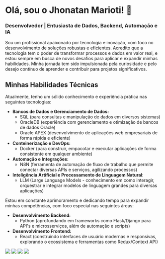 # Olá, sou o Jhonatan Marioti! 👋
### Desenvolvedor | Entusiasta de Dados, Backend, Automação e IA

Sou um profissional apaixonado por tecnologia e inovação, com foco no desenvolvimento de soluções robustas e eficientes. Acredito que a tecnologia tem o poder de transformar processos e dados em valor real, e estou sempre em busca de novos desafios para aplicar e expandir minhas habilidades. Minha jornada tem sido impulsionada pela curiosidade e pelo desejo contínuo de aprender e contribuir para projetos significativos.

## Minhas Habilidades Técnicas

Atualmente, tenho um sólido conhecimento e experiência prática nas seguintes tecnologias:

*   **Bancos de Dados e Gerenciamento de Dados:**
    *   SQL (para consultas e manipulação de dados em diversos sistemas)
    *   OracleDB (experiência com gerenciamento e otimização de bancos de dados Oracle)
    *   Oracle APEX (desenvolvimento de aplicações web empresariais de forma rápida e eficiente)
*   **Conteinerização e DevOps:**
    *   Docker (para construir, empacotar e executar aplicações de forma consistente em qualquer ambiente)
*   **Automação e Integrações:**
    *   N8N (ferramenta de automação de fluxo de trabalho que permite conectar diversas APIs e serviços, agilizando processos)
*   **Inteligência Artificial e Processamento de Linguagem Natural:**
    *   LLM (Large Language Models - conhecimento em como interagir, orquestrar e integrar modelos de linguagem grandes para diversas aplicações)

Estou em constante aprimoramento e dedicando tempo para expandir minhas competências, com foco especial nas seguintes áreas:

*   **Desenvolvimento Backend:**
    *   Python (aprofundando em frameworks como Flask/Django para API's e microsserviços, além de automação e scripts)
*   **Desenvolvimento Frontend:**
    *   React (construindo interfaces de usuário modernas e responsivas, explorando o ecossistema e ferramentas como Redux/Context API)
 
<div> 
  <a href="https://instagram.com/marioti_j" target="_blank"><img src="https://img.shields.io/badge/-Instagram-%23E4405F?style=for-the-badge&logo=instagram&logoColor=white" target="_blank"></a>
  <a href="https://discord.gg/fs9NWQfS" target="_blank"><img src="https://img.shields.io/badge/Discord-7289DA?style=for-the-badge&logo=discord&logoColor=white" target="_blank"></a> 
  <a href = "mailto:jhonatan.marioti8@gmail.com"><img src="https://img.shields.io/badge/-Gmail-%23333?style=for-the-badge&logo=gmail&logoColor=white" target="_blank"></a>
  <a href="https://www.linkedin.com/in/jhonatan-marioti-9a2bb6177/" target="_blank"><img src="https://img.shields.io/badge/-LinkedIn-%230077B5?style=for-the-badge&logo=linkedin&logoColor=white" target="_blank"></a> 
  
</div>
